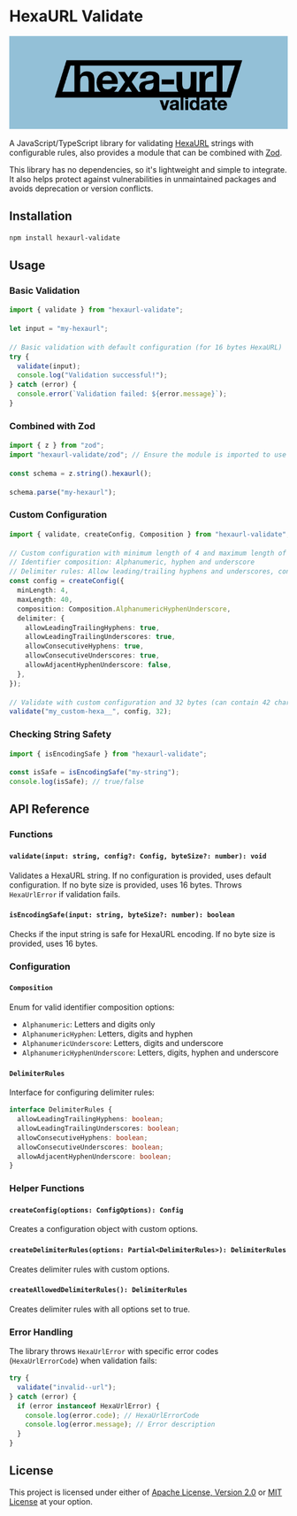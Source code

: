 # HexaURL Validate

![HexaURL Validate logo](https://github.com/perforate-org/hexaurl/blob/main/assets/validate_logo.png?raw=true)

A JavaScript/TypeScript library for validating [HexaURL](https://github.com/perforate-org/hexaurl) strings with configurable rules, also provides a module that can be combined with [Zod](https://zodjs.netlify.app/).

This library has no dependencies, so it's lightweight and simple to integrate. It also helps protect against vulnerabilities in unmaintained packages and avoids deprecation or version conflicts.

## Installation

```bash
npm install hexaurl-validate
```

## Usage

### Basic Validation

```ts
import { validate } from "hexaurl-validate";

let input = "my-hexaurl";

// Basic validation with default configuration (for 16 bytes HexaURL)
try {
  validate(input);
  console.log("Validation successful!");
} catch (error) {
  console.error(`Validation failed: ${error.message}`);
}
```

### Combined with Zod

```ts
import { z } from "zod";
import "hexaurl-validate/zod"; // Ensure the module is imported to use the hexaurl method

const schema = z.string().hexaurl();

schema.parse("my-hexaurl");
```

### Custom Configuration

```ts
import { validate, createConfig, Composition } from "hexaurl-validate";

// Custom configuration with minimum length of 4 and maximum length of 40
// Identifier composition: Alphanumeric, hyphen and underscore
// Delimiter rules: Allow leading/trailing hyphens and underscores, consecutive hyphens and underscores
const config = createConfig({
  minLength: 4,
  maxLength: 40,
  composition: Composition.AlphanumericHyphenUnderscore,
  delimiter: {
    allowLeadingTrailingHyphens: true,
    allowLeadingTrailingUnderscores: true,
    allowConsecutiveHyphens: true,
    allowConsecutiveUnderscores: true,
    allowAdjacentHyphenUnderscore: false,
  },
});

// Validate with custom configuration and 32 bytes (can contain 42 characters at most)
validate("my_custom-hexa__", config, 32);
```

### Checking String Safety

```ts
import { isEncodingSafe } from "hexaurl-validate";

const isSafe = isEncodingSafe("my-string");
console.log(isSafe); // true/false
```

## API Reference

### Functions

#### `validate(input: string, config?: Config, byteSize?: number): void`

Validates a HexaURL string. If no configuration is provided, uses default configuration. If no byte size is provided, uses 16 bytes. Throws `HexaUrlError` if validation fails.

#### `isEncodingSafe(input: string, byteSize?: number): boolean`

Checks if the input string is safe for HexaURL encoding. If no byte size is provided, uses 16 bytes.

### Configuration

#### `Composition`

Enum for valid identifier composition options:

- `Alphanumeric`: Letters and digits only
- `AlphanumericHyphen`: Letters, digits and hyphen
- `AlphanumericUnderscore`: Letters, digits and underscore
- `AlphanumericHyphenUnderscore`: Letters, digits, hyphen and underscore

#### `DelimiterRules`

Interface for configuring delimiter rules:

```typescript
interface DelimiterRules {
  allowLeadingTrailingHyphens: boolean;
  allowLeadingTrailingUnderscores: boolean;
  allowConsecutiveHyphens: boolean;
  allowConsecutiveUnderscores: boolean;
  allowAdjacentHyphenUnderscore: boolean;
}
```

### Helper Functions

#### `createConfig(options: ConfigOptions): Config`

Creates a configuration object with custom options.

#### `createDelimiterRules(options: Partial<DelimiterRules>): DelimiterRules`

Creates delimiter rules with custom options.

#### `createAllowedDelimiterRules(): DelimiterRules`

Creates delimiter rules with all options set to true.

### Error Handling

The library throws `HexaUrlError` with specific error codes (`HexaUrlErrorCode`) when validation fails:

```typescript
try {
  validate("invalid--url");
} catch (error) {
  if (error instanceof HexaUrlError) {
    console.log(error.code); // HexaUrlErrorCode
    console.log(error.message); // Error description
  }
}
```

## License

This project is licensed under either of [Apache License, Version 2.0](./LICENSE-APACHE) or [MIT License](./LICENSE-MIT) at your option.
